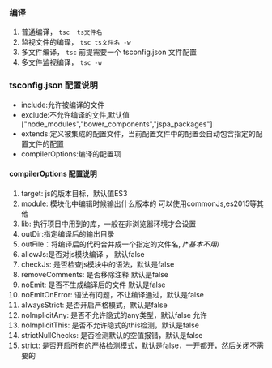 ### 编译

1. 普通编译， `tsc  ts文件名`    
2. 监视文件的编译， `tsc ts文件名 -w`   
3. 多文件编译， `tsc` 前提需要一个 tsconfig.json 文件配置   
4. 多文件监视编译， `tsc -w`  

### tsconfig.json 配置说明

+ include:允许被编译的文件     
+ exclude:不允许编译的文件,默认值 ["node_modules","bower_components","jspa_packages"]     
+ extends:定义被集成的配置文件，当前配置文件中的配置会自动包含指定的配置文件的配置     
+ compilerOptions:编译的配置项  


#### compilerOptions 配置说明
1. target: js的版本目标，默认值ES3   
2. module: 模块化中编辑时候输出什么版本的 可以使用commonJs,es2015等其他
3. lib: 执行项目中用到的库，一般在非浏览器环境才会设置 
4. outDir:指定编译后的输出目录
5. outFile：将编译后的代码合并成一个指定的文件名, /**基本不用*/
6. allowJs:是否对js模块编译 ， 默认false
7. checkJs: 是否检查js模块中的语法，默认是false
8. removeComments: 是否移除注释 默认是false
9. noEmit: 是否不生成编译后的文件 默认是false
10. noEmitOnError: 语法有问题，不让编译通过，默认是false
11. alwaysStrict: 是否开启严格模式，默认是false
12. noImplicitAny: 是否不允许隐式的any类型，默认false 允许
13. noImplicitThis: 是否不允许隐式的this检测，默认是false
14. strictNullChecks: 是否检测默认的空值报错，默认是false
15. strict: 是否开启所有的严格检测模式，默认是false，一开都开，然后关闭不需要的